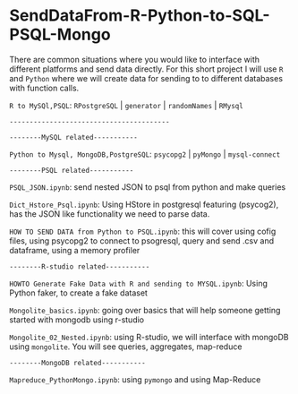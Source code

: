 # SendDataFrom-R-Python-to-SQL-PSQL-Mongo



There are common situations where you would like to interface with different platforms and send data directly. For this short project I will use `R` and `Python` where we will create data for sending to to different databases with function calls.


`R to MySQl,PSQL`:  `RPostgreSQL` | `generator` | `randomNames` | `RMysql`

`----------------------------------------`

`--------MySQL related-----------`

`Python to Mysql, MongoDB,PostgreSQL`: `psycopg2` | `pyMongo` | `mysql-connect`

`--------PSQL related-----------`

`PSQL_JSON.ipynb`: send nested JSON to psql from python and make queries

`Dict_Hstore_Psql.ipynb`: Using HStore in postgresql featuring (psycog2), has the JSON like functionality we need to parse data. 

`HOW TO SEND DATA from Python to PSQL.ipynb`: this will cover using cofig files, using psycopg2 to connect to psogresql, query and send .csv and dataframe, using a memory profiler

`--------R-studio related-----------`

`HOWTO Generate Fake Data with R and sending to MYSQL.ipynb`: Using Python faker, to create a fake dataset

`Mongolite_basics.ipynb`: going over basics that will help someone getting started with mongodb using r-studio

`Mongolite_02_Nested.ipynb`: using R-studio, we will interface with mongoDB using `mongolite`. You will see queries, aggregates, map-reduce


`--------MongoDB related-----------`

`Mapreduce_PythonMongo.ipynb`: using `pymongo` and using Map-Reduce

